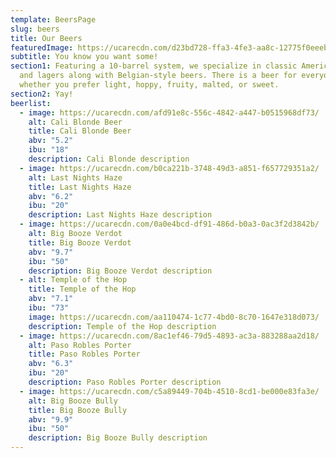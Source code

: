 ```yaml
---
template: BeersPage
slug: beers
title: Our Beers
featuredImage: https://ucarecdn.com/d23bd728-ffa3-4fe3-aa8c-12775f0eeebf/
subtitle: You know you want some!
section1: Featuring a 10-barrel system, we specialize in classic American ales
  and lagers along with Belgian-style beers. There is a beer for everyone -
  whether you prefer light, hoppy, fruity, malted, or sweet.
section2: Yay!
beerlist:
  - image: https://ucarecdn.com/afd91e8c-556c-4842-a447-b0515968df73/
    alt: Cali Blonde Beer
    title: Cali Blonde Beer
    abv: "5.2"
    ibu: "18"
    description: Cali Blonde description
  - image: https://ucarecdn.com/b0ca221b-3748-49d3-a851-f657729351a2/
    alt: Last Nights Haze
    title: Last Nights Haze
    abv: "6.2"
    ibu: "20"
    description: Last Nights Haze description
  - image: https://ucarecdn.com/0a0e4bcd-df91-486d-b0a3-0ac3f2d3842b/
    alt: Big Booze Verdot
    title: Big Booze Verdot
    abv: "9.7"
    ibu: "50"
    description: Big Booze Verdot description
  - alt: Temple of the Hop
    title: Temple of the Hop
    abv: "7.1"
    ibu: "73"
    image: https://ucarecdn.com/aa110474-1c77-4bd0-8c70-1647e318d073/
    description: Temple of the Hop description
  - image: https://ucarecdn.com/8ac1ef46-79d5-4893-ac3a-883288aa2d18/
    alt: Paso Robles Porter
    title: Paso Robles Porter
    abv: "6.3"
    ibu: "20"
    description: Paso Robles Porter description
  - image: https://ucarecdn.com/c5a89449-704b-4510-8cd1-be000e83fa3e/
    alt: Big Booze Bully
    title: Big Booze Bully
    abv: "9.9"
    ibu: "50"
    description: Big Booze Bully description
---
```

